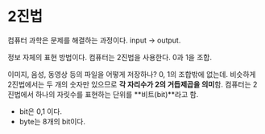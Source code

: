 # 2진법

컴퓨터 과학은 문제를 해결하는 과정이다. input -> output.

정보 자체의 표현 방법이다. 컴퓨터는 2진법을 사용한다. 0과 1을 조합.

이미지, 음성, 동영상 등의 파일을 어떻게 저장하나? 0, 1의 조합밖에 없는데. 비슷하게 2진법에서는 두 개의 숫자만 있으므로 **각 자리수가 2의 거듭제곱을 의미**함. 컴퓨터는 2진법에서 하나의 자릿수를 표현하는 단위를 **비트(bit)**라고 함.

- bit은 0,1 이다.
- byte는 8개의 bit이다.
